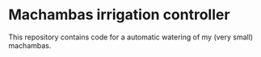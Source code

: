 # Machambas irrigation controller

This repository contains code for a automatic watering of my (very small) machambas.
